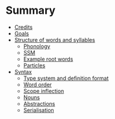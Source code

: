 # Summary

- [Credits](./credits.md)
- [Goals](./goals.md)
- [Structure of words and syllables]()
    - [Phonology]()
    - [SSM]()
    - [Example root words]()
    - [Particles]()
- [Syntax]()
    - [Type system and definition format](./type_system.md)
    - [Word order](./word_order.md)
    - [Scope inflection](./scope_inflection.md)
    - [Nouns](./nouns.md)
    - [Abstractions](./verbs.md)
    - [Serialisation](./serialisation.md)